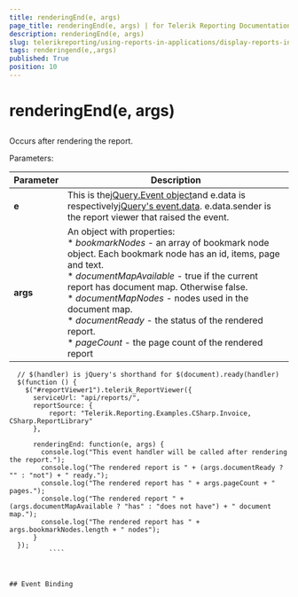 ```yaml
---
title: renderingEnd(e, args)
page_title: renderingEnd(e, args) | for Telerik Reporting Documentation
description: renderingEnd(e, args)
slug: telerikreporting/using-reports-in-applications/display-reports-in-applications/web-application/html5-report-viewer/api-reference/reportviewer/events/renderingend(e,-args)
tags: renderingend(e,,args)
published: True
position: 10
---
```


# renderingEnd(e, args)



## 

Occurs after rendering the report.

Parameters:


| Parameter | Description |
| ------ | ------ |
| __e__ |This is the[jQuery.Event object](https://api.jquery.com/category/events/event-object/)and e.data is respectively[jQuery's event.data](https://api.jquery.com/event.data/). e.data.sender is the report viewer that raised the event.|
| __args__ |An object with properties:<br/>*  *bookmarkNodes* - an array of bookmark node object. Each bookmark node has an id, items, page and text.<br/>*  *documentMapAvailable* - true if the current report has document map. Otherwise false.<br/>*  *documentMapNodes* - nodes used in the document map.<br/>*  *documentReady* - the status of the rendered report.<br/>*  *pageCount* - the page count of the rendered report|




````
  // $(handler) is jQuery's shorthand for $(document).ready(handler)
  $(function () {
    $("#reportViewer1").telerik_ReportViewer({
      serviceUrl: "api/reports/",
      reportSource: {
          report: "Telerik.Reporting.Examples.CSharp.Invoice, CSharp.ReportLibrary"
      },
      
      renderingEnd: function(e, args) { 
        console.log("This event handler will be called after rendering the report."); 
        console.log("The rendered report is " + (args.documentReady ? "" : "not") + " ready."); 
        console.log("The rendered report has " + args.pageCount + " pages.");
        console.log("The rendered report " + (args.documentMapAvailable ? "has" : "does not have") + " document map.");
        console.log("The rendered report has " + args.bookmarkNodes.length + " nodes");
      }
  });
          ````



## Event Binding
